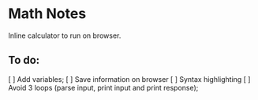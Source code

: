 # Math Notes
Inline calculator to run on browser.

## To do:
[ ] Add variables;
[ ] Save information on browser
[ ] Syntax highlighting
[ ] Avoid 3 loops (parse input, print input and print response);